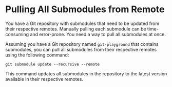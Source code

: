 # Pulling All Submodules from Remote

You have a Git repository with submodules that need to be updated from their respective remotes. Manually pulling each submodule can be time-consuming and error-prone. You need a way to pull all submodules at once.

Assuming you have a Git repository named `git-playground` that contains submodules, you can pull all submodules from their respective remotes using the following command:
```shell
git submodule update --recursive --remote
```

This command updates all submodules in the repository to the latest version available in their respective remotes.
